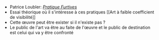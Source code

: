 - Patrice Loubler: [*Pratique Furtives*](https://reseauartactuel.org/patrice-loubier-pratiques-furtives-fragments-d%C2%92une-enquete-vernissage-le-vendredi-13-janvier-a-17h-a-skol/)
- Essai théorique où il s'intéresse à ces pratiques [[Art à faible coefficient de visibilité]]
- Cette œuvre peut être exister si il n'existe pas ?
- Le public de l'art va être au faite de l'œuvre et le public de destination est celui qui va y être confronté